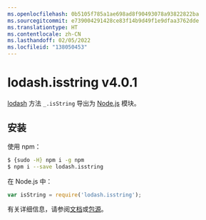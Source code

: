 ```yaml
---
ms.openlocfilehash: 0b5105f785a1ae698ad8f90493078a93822822ba
ms.sourcegitcommit: e739004291428ce83f14b9d49f1e9dfaa3762dde
ms.translationtype: HT
ms.contentlocale: zh-CN
ms.lasthandoff: 02/05/2022
ms.locfileid: "138050453"
---
```

# <a name="lodashisstring-v401"></a>lodash.isstring v4.0.1

[lodash](https://lodash.com/) 方法 `_.isString` 导出为 [Node.js](https://nodejs.org/) 模块。

## <a name="installation"></a>安装

使用 npm：
```bash
$ {sudo -H} npm i -g npm
$ npm i --save lodash.isstring
```

在 Node.js 中：
```js
var isString = require('lodash.isstring');
```

有关详细信息，请参阅[文档](https://lodash.com/docs#isString)或[包源](https://github.com/lodash/lodash/blob/4.0.1-npm-packages/lodash.isstring)。
